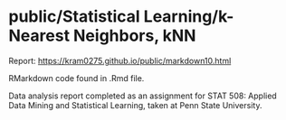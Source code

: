# public/Statistical Learning/k-Nearest Neighbors, kNN

Report: https://kram0275.github.io/public/markdown10.html

RMarkdown code found in .Rmd file.

Data analysis report completed as an assignment for STAT 508: Applied Data Mining and Statistical Learning, taken at Penn State University.

